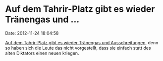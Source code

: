 Auf dem Tahrir-Platz gibt es wieder Tränengas und \...
======================================================

Date: 2012-11-24 18:04:58

[Auf dem Tahrir-Platz gibt es wieder Tränengas und
Ausschreitungen](http://www.nytimes.com/2012/11/24/world/middleeast/amid-protest-egypts-leader-defends-his-new-powers.html),
denn so haben sich die Leute das nicht vorgestellt, dass sie einfach
statt des alten Diktators einen neuen kriegen.
